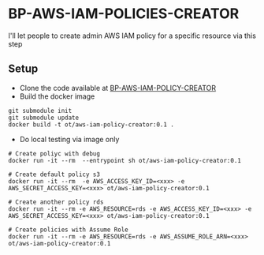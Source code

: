 # BP-AWS-IAM-POLICIES-CREATOR
I'll let people to create admin AWS IAM policy for a specific resource via this step

## Setup
* Clone the code available at [BP-AWS-IAM-POLICY-CREATOR](https://github.com/OT-BUILDPIPER-MARKETPLACE/BP-AWS-IAM-POLICY-CREATOR)
* Build the docker image
```
git submodule init
git submodule update
docker build -t ot/aws-iam-policy-creator:0.1 .
```

* Do local testing via image only

```
# Create poliyc with debug
docker run -it --rm  --entrypoint sh ot/aws-iam-policy-creator:0.1

# Create default policy s3 
docker run -it --rm  -e AWS_ACCESS_KEY_ID=<xxx> -e AWS_SECRET_ACCESS_KEY=<xxx> ot/aws-iam-policy-creator:0.1

# Create another policy rds 
docker run -it --rm -e AWS_RESOURCE=rds -e AWS_ACCESS_KEY_ID=<xxx> -e AWS_SECRET_ACCESS_KEY=<xxx> ot/aws-iam-policy-creator:0.1

# Create policies with Assume Role
docker run -it --rm -e AWS_RESOURCE=rds -e AWS_ASSUME_ROLE_ARN=<xxx> ot/aws-iam-policy-creator:0.1
```